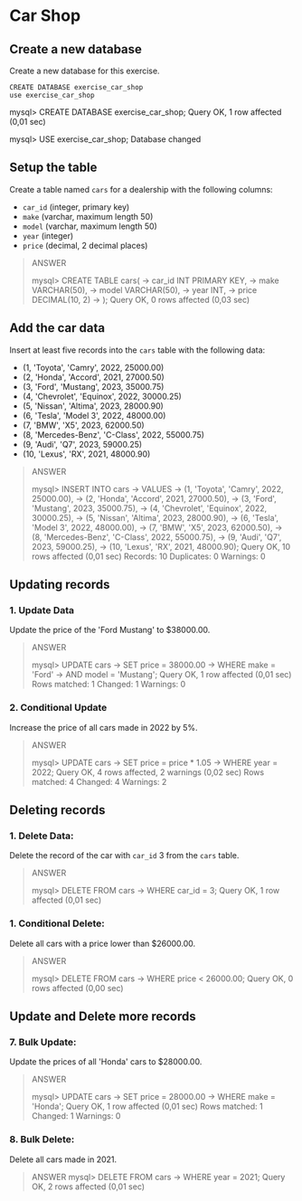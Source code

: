 # Car Shop

## Create a new database
Create a new database for this exercise.
```
CREATE DATABASE exercise_car_shop
use exercise_car_shop
```
mysql> CREATE DATABASE exercise_car_shop;
Query OK, 1 row affected (0,01 sec)

mysql> USE exercise_car_shop;
Database changed


## Setup the table 
Create a table named `cars` for a dealership with the following columns:
   - `car_id` (integer, primary key)
   - `make` (varchar, maximum length 50)
   - `model` (varchar, maximum length 50)
   - `year` (integer)
   - `price` (decimal, 2 decimal places)

> ANSWER
>
> mysql> CREATE TABLE cars(
    -> car_id INT PRIMARY KEY,
    -> make VARCHAR(50),
    -> model VARCHAR(50),
    -> year INT,
    -> price DECIMAL(10, 2)
    -> );
Query OK, 0 rows affected (0,03 sec)


## Add the car data
Insert at least five records into the `cars` table with the following data:
   - (1, 'Toyota', 'Camry', 2022, 25000.00)
   - (2, 'Honda', 'Accord', 2021, 27000.50)
   - (3, 'Ford', 'Mustang', 2023, 35000.75)
   - (4, 'Chevrolet', 'Equinox', 2022, 30000.25)
   - (5, 'Nissan', 'Altima', 2023, 28000.90)
   - (6, 'Tesla', 'Model 3', 2022, 48000.00)
   - (7, 'BMW', 'X5', 2023, 62000.50)
   - (8, 'Mercedes-Benz', 'C-Class', 2022, 55000.75)
   - (9, 'Audi', 'Q7', 2023, 59000.25)
   - (10, 'Lexus', 'RX', 2021, 48000.90)

> ANSWER
>
> mysql> INSERT INTO cars
    -> VALUES
    -> (1, 'Toyota', 'Camry', 2022, 25000.00),
    -> (2, 'Honda', 'Accord', 2021, 27000.50),
    -> (3, 'Ford', 'Mustang', 2023, 35000.75),
    -> (4, 'Chevrolet', 'Equinox', 2022, 30000.25),
    -> (5, 'Nissan', 'Altima', 2023, 28000.90),
    -> (6, 'Tesla', 'Model 3', 2022, 48000.00),
    -> (7, 'BMW', 'X5', 2023, 62000.50),
    -> (8, 'Mercedes-Benz', 'C-Class', 2022, 55000.75),
    -> (9, 'Audi', 'Q7', 2023, 59000.25),
    -> (10, 'Lexus', 'RX', 2021, 48000.90);
Query OK, 10 rows affected (0,01 sec)
Records: 10  Duplicates: 0  Warnings: 0


## Updating records 
### 1. **Update Data**
Update the price of the 'Ford Mustang' to $38000.00.

> ANSWER
>
> mysql> UPDATE cars
    -> SET price = 38000.00
    -> WHERE make = 'Ford'
    -> AND model = 'Mustang';
Query OK, 1 row affected (0,01 sec)
Rows matched: 1  Changed: 1  Warnings: 0


### 2. **Conditional Update**
Increase the price of all cars made in 2022 by 5%.

> ANSWER
>
> mysql> UPDATE cars
    -> SET price = price * 1.05
    -> WHERE year = 2022;
Query OK, 4 rows affected, 2 warnings (0,02 sec)
Rows matched: 4  Changed: 4  Warnings: 2


## Deleting records
### 1. **Delete Data:**
Delete the record of the car with `car_id` 3 from the `cars` table.

> ANSWER
>
> mysql> DELETE FROM cars
    -> WHERE car_id = 3;
Query OK, 1 row affected (0,01 sec)

 
### 1. **Conditional Delete:**
Delete all cars with a price lower than $26000.00.

> ANSWER
>
> mysql> DELETE FROM cars
    -> WHERE price < 26000.00;
Query OK, 0 rows affected (0,00 sec)


## Update and Delete more records
### 7. **Bulk Update:**
Update the prices of all 'Honda' cars to $28000.00.

> ANSWER
>
> mysql> UPDATE cars
    -> SET price = 28000.00
    -> WHERE make = 'Honda';
Query OK, 1 row affected (0,01 sec)
Rows matched: 1  Changed: 1  Warnings: 0


### 8. **Bulk Delete:**
Delete all cars made in 2021.

> ANSWER
> mysql> DELETE FROM cars
    -> WHERE year = 2021;
Query OK, 2 rows affected (0,01 sec)



